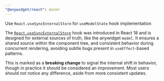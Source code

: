 ```yaml
---
"@anywidget/react": minor
---
```


Use `React.useSyncExternalStore` for `useModelState` hook implementation

The
[`React.useSyncExternalStore`](https://react.dev/reference/react/useSyncExternalStore)
hook was introduced in React 18 and is designed for external sources of truth,
like the anywidget `model`. It ensures a shared source within the component
tree, and consistent behavior during concurrent rendering, avoiding subtle bugs
present in `useEffect`-based patterns.

This is marked as a **breaking change** to signal the internal shift in behavior,
though in practice it should be considered an improvement. Most users should not
notice any difference, aside from more consistent updates.
